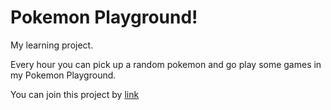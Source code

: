 # Pokemon Playground!

My learning project.

Every hour you can pick up a random pokemon and go play some games in my Pokemon Playground.

You can join this project by <a href="https://pokemon-playground.herokuapp.com/">link</a>

